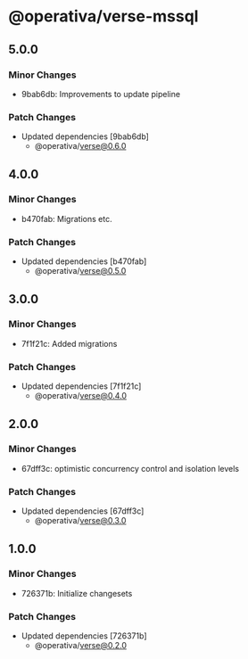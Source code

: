 # @operativa/verse-mssql

## 5.0.0

### Minor Changes

- 9bab6db: Improvements to update pipeline

### Patch Changes

- Updated dependencies [9bab6db]
  - @operativa/verse@0.6.0

## 4.0.0

### Minor Changes

- b470fab: Migrations etc.

### Patch Changes

- Updated dependencies [b470fab]
  - @operativa/verse@0.5.0

## 3.0.0

### Minor Changes

- 7f1f21c: Added migrations

### Patch Changes

- Updated dependencies [7f1f21c]
  - @operativa/verse@0.4.0

## 2.0.0

### Minor Changes

- 67dff3c: optimistic concurrency control and isolation levels

### Patch Changes

- Updated dependencies [67dff3c]
  - @operativa/verse@0.3.0

## 1.0.0

### Minor Changes

- 726371b: Initialize changesets

### Patch Changes

- Updated dependencies [726371b]
  - @operativa/verse@0.2.0
